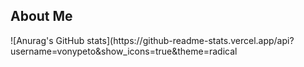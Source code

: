 
<h2> About Me </h2>
![Anurag's GitHub stats](https://github-readme-stats.vercel.app/api?username=vonypeto&show_icons=true&theme=radical


